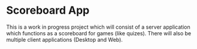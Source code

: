 # Scoreboard App
This is a work in progress project which will consist of a server application which functions as a scoreboard for games (like quizes). There will also be multiple client applications (Desktop and Web).
